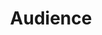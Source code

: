 ---
title: 'Audience'
field: 'dcterms.audience'
slug: 'global-audience'
description: 'A class of entity for whom the resource is intended or useful'
comment: 'select from control list'
required: False
vocabulary: 'vocabulary.txt'
module: 'Scope'
cluster: 'Global'
policy: 'Controlled value. Repeat values.'
---